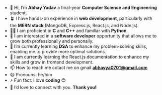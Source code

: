 - 👋 Hi, I’m **Abhay Yadav** a final-year **Computer Science and Engineering** student.
- 🪴 I have hands-on experience in **web development**, particularly with the **MERN stack** (MongoDB, Express.js, React.js, and Node.js).
- 👨‍💻 I am proficient in **C** and **C++** and familiar with **Python**.
- 👀 I am interested in a **software developer** opportunity that allows me to grow both professionally and personally.
- 🌱 I’m currently learning **DSA** to enhance my problem-solving skills, enabling me to provide more optimal solutions.
- 🌱 I am currently learning the React.js documentation to enhance my skills and grow in frontend development.
- 📫 How to reach me cotact me on gmail **abhayya0701@gmail.com**
- 😄 Pronouns: he/him 
- ⚡ Fun fact: I love **coding** 😍
- 🤖 I’d love to connect with you. **Thank you!**

<!---
abhaystd/abhaystd is a ✨ special ✨ repository because its `README.md` (this file) appears on your GitHub profile.
You can click the Preview link to take a look at your changes.
--->
